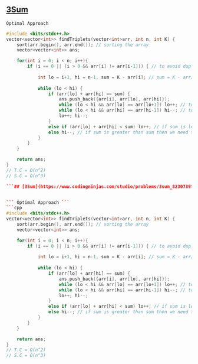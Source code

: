 ## [3Sum](https://www.codingninjas.com/studio/problems/3sum_8230739?challengeSlug=striver-sde-challenge&leftPanelTab=1)


``` Optimal Approach ```
```cpp
#include <bits/stdc++.h> 
vector<vector<int>> findTriplets(vector<int>arr, int n, int K) {
	sort(arr.begin(), arr.end()); // sorting the array
	vector<vector<int>> ans;

	for(int i = 0; i < n; i++){
		if (i == 0 || (i > 0 && arr[i] != arr[i-1])) { // to avoid duplicates
			
			int lo = i+1, hi = n-1, sum = K - arr[i]; // sum = K - arr[i], two sum problem
			
			while (lo < hi) {
				if (arr[lo] + arr[hi] == sum) {
					ans.push_back({arr[i], arr[lo], arr[hi]});
					while (lo < hi && arr[lo] == arr[lo+1]) lo++; // to avoid duplicates
					while (lo < hi && arr[hi] == arr[hi-1]) hi--; // to avoid duplicates
					lo++; hi--;
				} 
				else if (arr[lo] + arr[hi] < sum) lo++; // if sum is less than sum then we need to increase lo
				else hi--; // if sum is greater than sum then we need to decrease hi
			}
		}
	}

	return ans;
}
// T.C = O(n^2)
// S.C = O(n^3)

```## [3Sum](https://www.codingninjas.com/studio/problems/3sum_8230739?challengeSlug=striver-sde-challenge&leftPanelTab=1)


``` Optimal Approach ```
```cpp
#include <bits/stdc++.h> 
vector<vector<int>> findTriplets(vector<int>arr, int n, int K) {
	sort(arr.begin(), arr.end()); // sorting the array
	vector<vector<int>> ans;

	for(int i = 0; i < n; i++){
		if (i == 0 || (i > 0 && arr[i] != arr[i-1])) { // to avoid duplicates
			
			int lo = i+1, hi = n-1, sum = K - arr[i]; // sum = K - arr[i], two sum problem
			
			while (lo < hi) {
				if (arr[lo] + arr[hi] == sum) {
					ans.push_back({arr[i], arr[lo], arr[hi]});
					while (lo < hi && arr[lo] == arr[lo+1]) lo++; // to avoid duplicates
					while (lo < hi && arr[hi] == arr[hi-1]) hi--; // to avoid duplicates
					lo++; hi--;
				} 
				else if (arr[lo] + arr[hi] < sum) lo++; // if sum is less than sum then we need to increase lo
				else hi--; // if sum is greater than sum then we need to decrease hi
			}
		}
	}

	return ans;
}
// T.C = O(n^2)
// S.C = O(n^3)

```